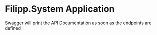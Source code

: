 # Filipp.System Application

Swagger will print the API Documentation as soon as the endpoints are defined